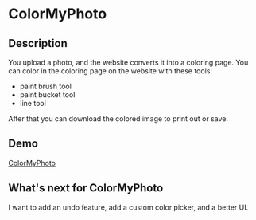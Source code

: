 # ColorMyPhoto
## Description
You upload a photo, and the website converts it into a coloring page. You can color in the coloring page on the website with these tools:
* paint brush tool
* paint bucket tool
* line tool

After that you can download the colored image to print out or save.
## Demo
[ColorMyPhoto](https://www.youtube.com/watch?v=thH-dx9tucY)
## What's next for ColorMyPhoto
I want to add an undo feature, add a custom color picker, and a better UI.
